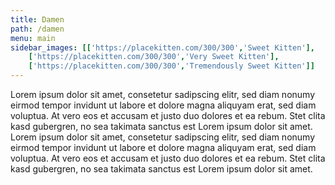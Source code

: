 ```yaml
---
title: Damen
path: /damen
menu: main
sidebar_images: [['https://placekitten.com/300/300','Sweet Kitten'],
    ['https://placekitten.com/300/300','Very Sweet Kitten'],
    ['https://placekitten.com/300/300','Tremendously Sweet Kitten']]
---
```


Lorem ipsum dolor sit amet, consetetur sadipscing elitr, sed diam nonumy eirmod tempor invidunt ut labore et dolore magna aliquyam erat, sed diam voluptua. At vero eos et accusam et justo duo dolores et ea rebum. Stet clita kasd gubergren, no sea takimata sanctus est Lorem ipsum dolor sit amet. Lorem ipsum dolor sit amet, consetetur sadipscing elitr, sed diam nonumy eirmod tempor invidunt ut labore et dolore magna aliquyam erat, sed diam voluptua. At vero eos et accusam et justo duo dolores et ea rebum. Stet clita kasd gubergren, no sea takimata sanctus est Lorem ipsum dolor sit amet.